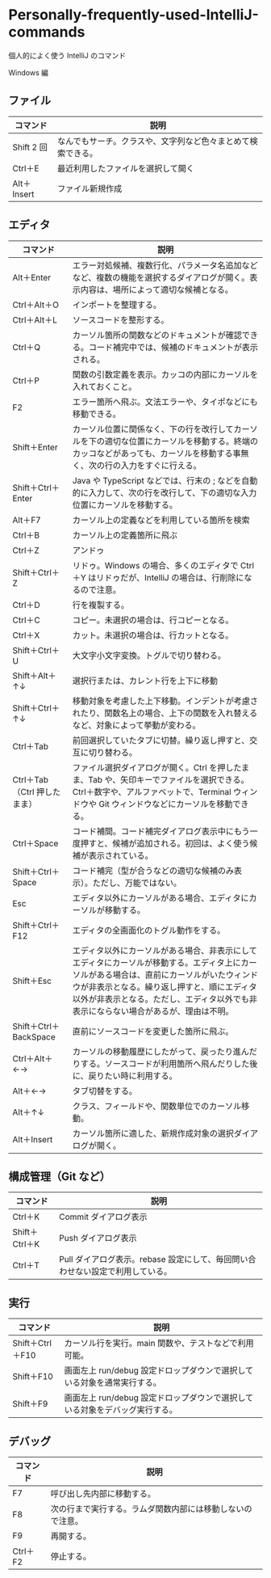 # Personally-frequently-used-IntelliJ-commands
個人的によく使う IntelliJ のコマンド

Windows 編


## ファイル

| コマンド | 説明 |
| ---- | ---- |
| Shift 2 回 | なんでもサーチ。クラスや、文字列など色々まとめて検索できる。 |
| Ctrl＋E | 最近利用したファイルを選択して開く |
| Alt＋Insert | ファイル新規作成 |


## エディタ

| コマンド | 説明 |
| ---- | ---- |
| Alt＋Enter | エラー対処候補、複数行化、パラメータ名追加などなど、複数の機能を選択するダイアログが開く。表示内容は、場所によって適切な候補となる。 |
| Ctrl＋Alt＋O | インポートを整理する。 |
| Ctrl＋Alt＋L | ソースコードを整形する。 |
| Ctrl＋Q | カーソル箇所の関数などのドキュメントが確認できる。コード補完中では、候補のドキュメントが表示される。 |
| Ctrl＋P | 関数の引数定義を表示。カッコの内部にカーソルを入れておくこと。 |
| F2 | エラー箇所へ飛ぶ。文法エラーや、タイポなどにも移動できる。 |
| Shift＋Enter | カーソル位置に関係なく、下の行を改行してカーソルを下の適切な位置にカーソルを移動する。終端のカッコなどがあっても、カーソルを移動する事無く、次の行の入力をすぐに行える。 |
| Shift＋Ctrl＋Enter | Java や TypeScript などでは、行末の ; などを自動的に入力して、次の行を改行して、下の適切な入力位置にカーソルを移動する。 |
| Alt＋F7 | カーソル上の定義などを利用している箇所を検索 |
| Ctrl＋B | カーソル上の定義箇所に飛ぶ |
| Ctrl＋Z | アンドゥ |
| Shift＋Ctrl＋Z | リドゥ。Windows の場合、多くのエディタで Ctrl＋Y はリドゥだが、IntelliJ の場合は、行削除になるので注意。 |
| Ctrl＋D | 行を複製する。 |
| Ctrl＋C | コピー。未選択の場合は、行コピーとなる。 |
| Ctrl＋X | カット。未選択の場合は、行カットとなる。 |
| Shift＋Ctrl＋U | 大文字小文字変換。トグルで切り替わる。 |
| Shift＋Alt＋↑↓ | 選択行または、カレント行を上下に移動 |
| Shift＋Ctrl＋↑↓ | 移動対象を考慮した上下移動。インデントが考慮されたり、関数名上の場合、上下の関数を入れ替えるなど、対象によって挙動が変わる。 |
| Ctrl＋Tab | 前回選択していたタブに切替。繰り返し押すと、交互に切り替わる。 |
| Ctrl＋Tab（Ctrl 押したまま） | ファイル選択ダイアログが開く。Ctrl を押したまま、Tab や、矢印キーでファイルを選択できる。Ctrl＋数字や、アルファベットで、Terminal ウィンドウや Git ウィンドウなどにカーソルを移動できる。 |
| Ctrl＋Space | コード補間。コード補完ダイアログ表示中にもう一度押すと、候補が追加される。初回は、よく使う候補が表示されている。 |
| Shift＋Ctrl＋Space | コード補完（型が合うなどの適切な候補のみ表示）。ただし、万能ではない。 |
| Esc | エディタ以外にカーソルがある場合、エディタにカーソルが移動する。 |
| Shift＋Ctrl＋F12 | エディタの全画面化のトグル動作をする。 |
| Shift＋Esc | エディタ以外にカーソルがある場合、非表示にしてエディタにカーソルが移動する。エディタ上にカーソルがある場合は、直前にカーソルがいたウィンドウが非表示となる。繰り返し押すと、順にエディタ以外が非表示となる。ただし、エディタ以外でも非表示にならない場合があるが、理由は不明。 |
| Shift＋Ctrl＋BackSpace | 直前にソースコードを変更した箇所に飛ぶ。 |
| Ctrl＋Alt＋←→ | カーソルの移動履歴にしたがって、戻ったり進んだりする。ソースコードが利用箇所へ飛んだりした後に、戻りたい時に利用する。 |
| Alt＋←→ | タブ切替をする。 |
| Alt＋↑↓ | クラス、フィールドや、関数単位でのカーソル移動。 |
| Alt＋Insert | カーソル箇所に適した、新規作成対象の選択ダイアログが開く。 |


## 構成管理（Git など）

| コマンド | 説明 |
| ---- | ---- |
| Ctrl＋K | Commit ダイアログ表示 |
| Shift＋Ctrl＋K | Push ダイアログ表示 |
| Ctrl＋T | Pull ダイアログ表示。rebase 設定にして、毎回問い合わせない設定で利用している。 |


## 実行

| コマンド | 説明 |
| ---- | ---- |
| Shift＋Ctrl＋F10 | カーソル行を実行。main 関数や、テストなどで利用可能。 |
| Shift＋F10 | 画面左上 run/debug 設定ドロップダウンで選択している対象を通常実行する。 |
| Shift＋F9 | 画面左上 run/debug 設定ドロップダウンで選択している対象をデバッグ実行する。 |


## デバッグ

| コマンド | 説明 |
| ---- | ---- |
| F7 | 呼び出し先内部に移動する。 |
| F8 | 次の行まで実行する。ラムダ関数内部には移動しないので注意。 |
| F9 | 再開する。 |
| Ctrl＋F2 | 停止する。 |
